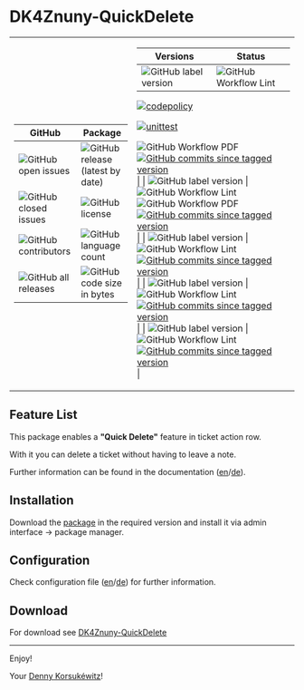 # DK4Znuny-QuickDelete

<table>
<tr><td>

| GitHub | Package |
| ------ | ------ |
| ![GitHub open issues](https://img.shields.io/github/issues/dennykorsukewitz/DK4Znuny-QuickDelete) | ![GitHub release (latest by date)](https://img.shields.io/github/v/release/dennykorsukewitz/DK4Znuny-QuickDelete) |
| ![GitHub closed issues](https://img.shields.io/github/issues-closed/dennykorsukewitz/DK4Znuny-QuickDelete?color=#44CC44) | ![GitHub license](https://img.shields.io/github/license/dennykorsukewitz/DK4Znuny-QuickDelete) |
| ![GitHub contributors](https://img.shields.io/github/contributors/dennykorsukewitz/DK4Znuny-QuickDelete) | ![GitHub language count](https://img.shields.io/github/languages/count/dennykorsukewitz/DK4Znuny-QuickDelete?style=flat&label=language)  |
| ![GitHub all releases](https://img.shields.io/github/downloads/dennykorsukewitz/DK4Znuny-QuickDelete/total?style=flat) |  ![GitHub code size in bytes](https://img.shields.io/github/languages/code-size/dennykorsukewitz/DK4Znuny-QuickDelete)  |

</td><td>

| Versions | Status |
| ------ | ------ |
| ![GitHub label version](https://img.shields.io/github/labels/dennykorsukewitz/DK4Znuny-QuickDelete/Znuny%206.4) | ![GitHub Workflow Lint](https://img.shields.io/github/workflow/status/dennykorsukewitz/DK4Znuny-QuickDelete/Lint%20Code%20Base/rel-6_4?style=flat&label=Lint)
[![codepolicy](https://github.com/dennykorsukewitz/DK4Znuny-QuickDelete/actions/workflows/codepolicy.yml/badge.svg)](https://github.com/dennykorsukewitz/DK4Znuny-QuickDelete/actions/workflows/codepolicy.yml)

[![unittest](https://github.com/dennykorsukewitz/DK4Znuny-QuickDelete/actions/workflows/unittest.yml/badge.svg
)](https://github.com/dennykorsukewitz/DK4Znuny-QuickDelete/actions/workflows/unittest.yml)

![GitHub Workflow PDF](https://img.shields.io/github/workflow/status/dennykorsukewitz/DK4Znuny-QuickDelete/PDF/rel-6_4?style=flat&label=PDF)  [![GitHub commits since tagged version](https://img.shields.io/github/commits-since/dennykorsukewitz/DK4Znuny-QuickDelete/6.0.3/rel-6_4)](https://github.com/dennykorsukewitz/DK4Znuny-QuickDelete/compare/6.4.1...rel-6_4) |
| ![GitHub label version](https://img.shields.io/github/labels/dennykorsukewitz/DK4Znuny-QuickDelete/OTRS%206) | ![GitHub Workflow Lint](https://img.shields.io/github/workflow/status/dennykorsukewitz/DK4Znuny-QuickDelete/Lint%20Code%20Base/rel-6_0?style=flat&label=Lint) ![GitHub Workflow PDF](https://img.shields.io/github/workflow/status/dennykorsukewitz/DK4Znuny-QuickDelete/PDF/rel-6_0?style=flat&label=PDF)  [![GitHub commits since tagged version](https://img.shields.io/github/commits-since/dennykorsukewitz/DK4Znuny-QuickDelete/6.0.3/rel-6_0)](https://github.com/dennykorsukewitz/DK4Znuny-QuickDelete/compare/6.0.3...rel-6_0) |
| ![GitHub label version](https://img.shields.io/github/labels/dennykorsukewitz/DK4Znuny-QuickDelete/OTRS%205) | ![GitHub Workflow Lint](https://img.shields.io/github/workflow/status/dennykorsukewitz/DK4Znuny-QuickDelete/Lint%20Code%20Base/rel-5_0?style=flat&label=Lint) [![GitHub commits since tagged version](https://img.shields.io/github/commits-since/dennykorsukewitz/DK4Znuny-QuickDelete/5.0.2/rel-5_0)](https://github.com/dennykorsukewitz/DK4Znuny-QuickDelete/compare/5.0.2...rel-5_0)  |
| ![GitHub label version](https://img.shields.io/github/labels/dennykorsukewitz/DK4Znuny-QuickDelete/OTRS%204)  | ![GitHub Workflow Lint](https://img.shields.io/github/workflow/status/dennykorsukewitz/DK4Znuny-QuickDelete/Lint%20Code%20Base/rel-4_0?style=flat&label=Lint) [![GitHub commits since tagged version](https://img.shields.io/github/commits-since/dennykorsukewitz/DK4Znuny-QuickDelete/4.0.2/rel-4_0)](https://github.com/dennykorsukewitz/DK4Znuny-QuickDelete/compare/4.0.2...rel-4_0) |
| ![GitHub label version](https://img.shields.io/github/labels/dennykorsukewitz/DK4Znuny-QuickDelete/OTRS%203)  | ![GitHub Workflow Lint](https://img.shields.io/github/workflow/status/dennykorsukewitz/DK4Znuny-QuickDelete/Lint%20Code%20Base/rel-3_3?style=flat&label=Lint) [![GitHub commits since tagged version](https://img.shields.io/github/commits-since/dennykorsukewitz/DK4Znuny-QuickDelete/3.3.3/rel-3_3)](https://github.com/dennykorsukewitz/DK4Znuny-QuickDelete/compare/3.3.3...rel-3_3) |

</td></tr> </table>

## Feature List

This package enables a **"Quick Delete"** feature in ticket action row.

With it you can delete a ticket without having to leave a note.

Further information can be found in the documentation ([en](doc/en/feature.md)/[de](doc/de/feature.md)).

## Installation

Download the [package](https://github.com/dennykorsukewitz/DK4Znuny-QuickDelete/releases) in the required version and install it via admin interface -> package manager.

## Configuration

Check configuration file ([en](doc/en/config.md)/[de](doc/de/config.md)) for further information.

## Download

For download see [DK4Znuny-QuickDelete](https://github.com/dennykorsukewitz/DK4Znuny-QuickDelete/releases)

---

Enjoy!

Your [Denny Korsukéwitz](https://github.com/dennykorsukewitz)!
